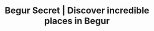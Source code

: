 ---
title: Begur Secret | Discover incredible places in Begur
description: App to discover the surroundings of Begur. It features an ultra-detailed map and list of places, routes, activities, and commercial establishments in Begur. Together with gamification techniques, it will boost local commerce and promote activity in the municipality throughout the year.
name: Begur Secret
shortName: Begur Secret
addShortcut: true
url: https://descobreixbegur.vercel.app
maskableIcon: /apps/begursecret/maskable-icon.png
---